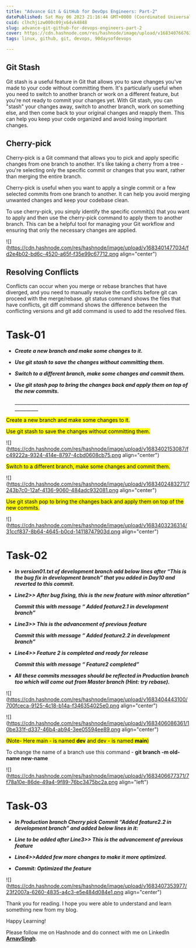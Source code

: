 ```yaml
---
title: "Advance Git & GitHub for DevOps Engineers: Part-2"
datePublished: Sat May 06 2023 21:16:44 GMT+0000 (Coordinated Universal Time)
cuid: clhchjizw000c09jx64vk4848
slug: advance-git-github-for-devops-engineers-part-2
cover: https://cdn.hashnode.com/res/hashnode/image/upload/v1683407667630/ba814532-09b0-4e5a-9ff5-662383643cfd.png
tags: linux, github, git, devops, 90daysofdevops

---
```


## Git Stash

Git stash is a useful feature in Git that allows you to save changes you've made to your code without committing them. It's particularly useful when you need to switch to another branch or work on a different feature, but you're not ready to commit your changes yet. With Git stash, you can "stash" your changes away, switch to another branch, work on something else, and then come back to your original changes and reapply them. This can help you keep your code organized and avoid losing important changes.

## Cherry-pick

Cherry-pick is a Git command that allows you to pick and apply specific changes from one branch to another. It's like taking a cherry from a tree - you're selecting only the specific commit or changes that you want, rather than merging the entire branch.

Cherry-pick is useful when you want to apply a single commit or a few selected commits from one branch to another. It can help you avoid merging unwanted changes and keep your codebase clean.

To use cherry-pick, you simply identify the specific commit(s) that you want to apply and then use the cherry-pick command to apply them to another branch. This can be a helpful tool for managing your Git workflow and ensuring that only the necessary changes are applied.

![](https://cdn.hashnode.com/res/hashnode/image/upload/v1683401477034/fd2e4b02-bd6c-4520-a65f-f35e99c67712.png align="center")

## Resolving Conflicts

Conflicts can occur when you merge or rebase branches that have diverged, and you need to manually resolve the conflicts before git can proceed with the merge/rebase. git status command shows the files that have conflicts, git diff command shows the difference between the conflicting versions and git add command is used to add the resolved files.

# Task-01

* ***Create a new branch and make some changes to it.***
    
* ***Use git stash to save the changes without committing them.***
    
* ***Switch to a different branch, make some changes and commit them.***
    
* ***Use git stash pop to bring the changes back and apply them on top of the new commits.***
    
    \_\_\_\_\_\_\_\_\_\_\_\_\_\_\_\_\_\_\_\_\_\_\_\_\_\_\_\_\_\_\_\_\_\_\_\_\_\_\_\_\_\_\_\_\_\_\_\_\_\_\_\_\_\_\_\_\_\_\_\_\_\_\_\_\_\_\_\_\_\_\_\_\_\_\_\_\_\_\_\_\_\_\_\_\_
    

<mark>Create a new branch and make some changes to it.</mark>

<mark>Use git stash to save the changes without committing them.</mark>

![](https://cdn.hashnode.com/res/hashnode/image/upload/v1683402153087/fc49222a-9324-414e-8797-4cbd0608cb75.png align="center")

<mark>Switch to a different branch, make some changes and commit them.</mark>

![](https://cdn.hashnode.com/res/hashnode/image/upload/v1683402483271/7243b7c0-12af-4136-9060-484adc932081.png align="center")

<mark>Use git stash pop to bring the changes back and apply them on top of the new commits.</mark>

![](https://cdn.hashnode.com/res/hashnode/image/upload/v1683403236314/31ccf837-8b64-4645-b0cd-14118747903d.png align="center")

# Task-02

* ***In version01.txt of development branch add below lines after “This is the bug fix in development branch” that you added in Day10 and reverted to this commit.***
    
* ***Line2&gt;&gt; After bug fixing, this is the new feature with minor alteration”***
    
    ***Commit this with message “ Added feature2.1 in development branch”***
    
* ***Line3&gt;&gt; This is the advancement of previous feature***
    
    ***Commit this with message “ Added feature2.2 in development branch”***
    
* ***Line4&gt;&gt; Feature 2 is completed and ready for release***
    
    ***Commit this with message “ Feature2 completed”***
    
* ***All these commits messages should be reflected in Production branch too which will come out from Master branch (Hint: try rebase).***
    

![](https://cdn.hashnode.com/res/hashnode/image/upload/v1683404443100/700fceca-9125-4c18-b14a-f346354025e0.png align="center")

![](https://cdn.hashnode.com/res/hashnode/image/upload/v1683406086361/10be331f-d337-46b4-ab94-3ee05594ee89.png align="center")

<mark>(Note- Here main - is named </mark> **<mark>dev</mark>** <mark>and dev - is named </mark> **<mark>main</mark>**<mark>)</mark>

To change the name of a branch use this command - **git branch -m old-name new-name**

![](https://cdn.hashnode.com/res/hashnode/image/upload/v1683406677371/7f78a10e-86de-49a4-9f89-76bc3475bc2a.png align="left")

# Task-03

* ***In Production branch Cherry pick Commit “Added feature2.2 in development branch” and added below lines in it:***
    
* ***Line to be added after Line3&gt;&gt; This is the advancement of previous feature***
    
* ***Line4&gt;&gt;Added few more changes to make it more optimized.***
    
* ***Commit: Optimized the feature***
    

![](https://cdn.hashnode.com/res/hashnode/image/upload/v1683407353977/23f2007a-6260-4835-a4c3-e5e484d084e1.png align="center")

Thank you for reading. I hope you were able to understand and learn something new from my blog.

Happy Learning!

Please follow me on Hashnode and do connect with me on LinkedIn [**ArnavSingh**](https://www.linkedin.com/in/arnav-singh-6897b7226/).